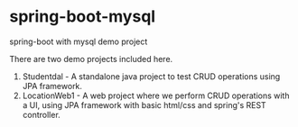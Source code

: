 # spring-boot-mysql
spring-boot with mysql demo project

There are two demo projects included here.
 
1. Studentdal - A standalone java project to test CRUD operations using JPA framework.
2. LocationWeb1 - A web project where we perform CRUD operations with a UI, using JPA framework with basic html/css 
  and spring's REST controller.
